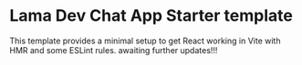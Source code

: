 # Lama Dev Chat App Starter template

This template provides a minimal setup to get React working in Vite with HMR and some ESLint rules.
awaiting further updates!!!